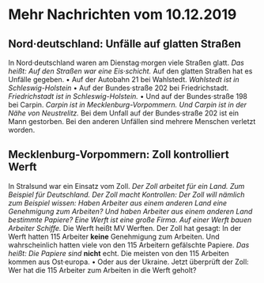 # Mehr Nachrichten vom 10.12.2019


## Nord·deutschland: Unfälle auf glatten Straßen
In Nord·deutschland waren am Dienstag·morgen viele Straßen glatt. *Das heißt:* 
*Auf den Straßen war eine Eis·schicht.* Auf den glatten Straßen hat es Unfälle gegeben. • Auf der Autobahn 21 bei Wahlstedt. 
*Wahlstedt ist in Schleswig-Holstein* • Auf der Bundes·straße 202 bei Friedrichstadt. 
*Friedrichstadt ist in Schleswig-Holstein.* • Und auf der Bundes·straße 198 bei Carpin. 
*Carpin ist in Mecklenburg-Vorpommern.* 
*Und Carpin ist in der Nähe von Neustrelitz.* Bei dem Unfall auf der Bundes·straße 202 ist ein Mann gestorben. Bei den anderen Unfällen sind mehrere Menschen verletzt worden. 

## Mecklenburg-Vorpommern: Zoll kontrolliert Werft
In Stralsund war ein Einsatz vom Zoll. 
*Der Zoll arbeitet für ein Land.* 
*Zum Beispiel für Deutschland.* 
*Der Zoll macht Kontrollen:* 
*Der Zoll will nämlich zum Beispiel wissen:* 
*Haben Arbeiter aus einem anderen Land eine Genehmigung zum Arbeiten?* 
*Und haben Arbeiter aus einem anderen Land bestimmte Papiere?* 
*Eine Werft ist eine große Firma.* 
*Auf einer Werft bauen Arbeiter Schiffe.* Die Werft heißt MV Werften. Der Zoll hat gesagt: In der Werft hatten 115 Arbeiter **keine** Genehmigung zum Arbeiten. Und wahrscheinlich hatten viele von den 115 Arbeitern gefälschte Papiere. *Das heißt:* 
*Die Papiere sind* **nicht** echt. Die meisten von den 115 Arbeiten kommen aus Ost·europa. • Oder aus der Ukraine. Jetzt überprüft der Zoll: Wer hat die 115 Arbeiter zum Arbeiten in die Werft geholt? 
